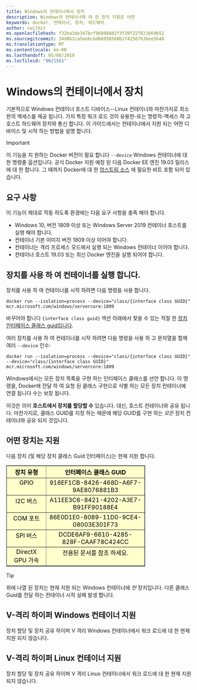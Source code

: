 ```yaml
---
title: Windows의 컨테이너에서 장치
description: Windows의 컨테이너에 대 한 장치 지원은 어떤
keywords: docker, 컨테이너, 장치, 하드웨어
author: cwilhit
ms.openlocfilehash: f32ba3de347bcf968088d2f3f20f22f82166d652
ms.sourcegitcommit: 34d8b2ca5eebcbdb6958560b1f4250763bee5b48
ms.translationtype: MT
ms.contentlocale: ko-KR
ms.lasthandoff: 05/08/2019
ms.locfileid: "9621561"
---
```

# <a name="devices-in-containers-on-windows"></a>Windows의 컨테이너에서 장치

기본적으로 Windows 컨테이너 호스트 디바이스--Linux 컨테이너와 마찬가지로 최소한의 액세스를 제공 됩니다. 가지 특정 워크 로드 것이 유용한-또는 명령적-액세스 하 고 호스트 하드웨어 장치와 통신 합니다. 이 가이드에서는 컨테이너에서 지원 되는 어떤 디바이스 및 시작 하는 방법을 설명 합니다.

> [!IMPORTANT]
> 이 기능을 지 원하는 Docker 버전이 필요 합니다 `--device` Windows 컨테이너에 대 한 명령줄 옵션입니다. 공식 Docker 지원 예정 된 다음 Docker EE 엔진 19.03 릴리스에 대 한 합니다. 그 때까지 Docker에 대 한 [업스트림 소스](https://master.dockerproject.org/) 에 필요한 비트 포함 되어 있습니다.

## <a name="requirements"></a>요구 사항

이 기능이 제대로 작동 하도록 환경에는 다음 요구 사항을 충족 해야 합니다.
- Windows 10, 버전 1809 이상 또는 Windows Server 2019 컨테이너 호스트를 실행 해야 합니다.
- 컨테이너 기본 이미지 버전 1809 이상 이어야 합니다.
- 컨테이너는 격리 프로세스 모드에서 실행 되는 Windows 컨테이너 이어야 합니다.
- 컨테이너 호스트 19.03 또는 최신 Docker 엔진을 실행 되어야 합니다.

## <a name="run-a-container-with-a-device"></a>장치를 사용 하 여 컨테이너를 실행 합니다.

장치를 사용 하 여 컨테이너를 시작 하려면 다음 명령을 사용 합니다.

```shell
docker run --isolation=process --device="class/{interface class GUID}" mcr.microsoft.com/windows/servercore:1809
```

바꾸어야 합니다 `{interface class guid}` 섹션 아래에서 찾을 수 있는 적절 한 [장치 인터페이스 클래스 guid입니다](https://docs.microsoft.com/windows-hardware/drivers/install/overview-of-device-interface-classes).

여러 장치를 사용 하 여 컨테이너를 시작 하려면 다음 명령을 사용 하 고 문자열을 함께 여러 `--device` 인수:

```shell
docker run --isolation=process --device="class/{interface class GUID}" --device="class/{interface class GUID}" mcr.microsoft.com/windows/servercore:1809
```

Windows에서는 모든 장치 목록을 구현 하는 인터페이스 클래스를 선언 합니다. 이 명령을, Docker에 전달 하 여 요청 된 클래스 구현으로 식별 하는 모든 장치 컨테이너에 연결 됩니다 수는 보장 됩니다.

이것은 의미 **호스트에서 장치를 할당할 수** 있습니다. 대신, 호스트 컨테이너와 공유 됩니다. 마찬가지로, 클래스 GUID를 지정 하는 때문에 해당 GUID를 구현 하는 _모든_ 장치 컨테이너와 공유 되지 것입니다.

## <a name="what-devices-are-supported"></a>어떤 장치는 지원

다음 장치 (및 해당 장치 클래스 Guid 인터페이스)는 현재 지원 합니다.
  
<table border="1" style="background-color:FFFFCC;border-collapse:collapse;border:1px solid FFCC00;color:000000;width:75%" cellpadding="5" cellspacing="5">
<thead>
<tr valign="top">
<th><center>장치 유형</center></th>
<th><center>인터페이스 클래스 GUID</center></th>
</tr>
</thead>
<tbody>
<tr valign="top">
<td><center>GPIO</center></td>
<td><center>916EF1CB-8426-468D-A6F7-9AE8076881B3</center></td>
</tr>
<tr valign="top">
<td><center>I2C 버스</center></td>
<td><center>A11EE3C6-8421-4202-A3E7-B91FF90188E4</center></td>
</tr>
<tr valign="top">
<td><center>COM 포트</center></td>
<td><center>86E0D1E0-8089-11D0-9CE4-08003E301F73</center></td>
</tr>
<tr valign="top">
<td><center>SPI 버스</center></td>
<td><center>DCDE6AF9-6610-4285-828F-CAAF78C424CC</center></td>
</tr>
<tr valign="top">
<td><center>DirectX GPU 가속</center></td>
<td><center>전용된 문서를 참조 하세요.</center></td>
</tr>
</tbody>
</table>

> [!TIP]
> 위에 나열 된 장치는 현재 지원 되는 Windows 컨테이너에 _만_ 장치입니다. 다른 클래스 Guid를 전달 하는 컨테이너 시작 실패 발생 합니다.

## <a name="hyper-v-isolated-windows-container-support"></a>V-격리 하이퍼 Windows 컨테이너 지원

장치 할당 및 장치 공유 하이퍼 V 격리 Windows 컨테이너에서 워크 로드에 대 한 현재 지원 되지 않습니다.

## <a name="hyper-v-isolated-linux-container-support"></a>V-격리 하이퍼 Linux 컨테이너 지원

장치 할당 및 장치 공유 하이퍼 V 격리 Linux 컨테이너에서 워크 로드에 대 한 현재 지원 되지 않습니다.
